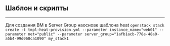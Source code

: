 ## Шаблон и скрипты
____

Для создания ВМ в Server Group наоснове шаблона heat
`openstack stack create -t tmpl-heat-provision.yml --parameter instance_name="web01" --parameter net="public" --parameter server_group="1afb1acb-778e-48a0-a5b4-99d068ca1090" my_stack1`


